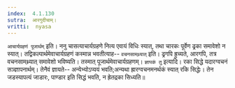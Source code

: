```yaml
---
index:  4.1.130
sutra:  आरगुदीचाम्।
vritti:  nyasa
---
```


`आचार्यग्रहणं पूजार्थम्` इति। ननु चासत्याचार्यग्रहणे नित्य एवायं विधिः स्यात्, तथा चारकः पूर्वेण ढ्रका समावेशो न स्यात्। तद्विकल्पार्थमेवाचार्यग्रहणं कस्मान्न भवतीत्याह-- `वचनसामथ्र्यात्` इति। ढ्रगपि ह्रुच्यते, आरगपि, तत्र वचनसामथ्र्यात् समावेशो भविष्यति। तस्मात् पूजार्थमेवाचार्यग्रहणम्। `ज्ञापकं तु` इत्यादि। रका सिद्धे यदारग्वचनं सञ्ज्ञापनार्थम्। तेनैवं ज्ञायते-- अन्येभ्योऽप्ययं भवति;अन्यथा ह्रारग्वचनमनर्थकं स्यात् रकि सिद्धेः। तेन जडस्यापत्यं जाडारः, पाण्डार इति सिद्धं भवति, न ह्रेतद्रका सिध्यति॥
